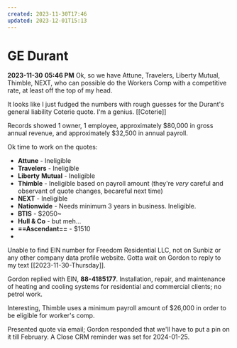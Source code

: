 ```yaml
---
created: 2023-11-30T17:46
updated: 2023-12-01T15:13
---
```

# GE Durant 

**2023-11-30** **05:46 PM** 
Ok, so we have Attune, Travelers, Liberty Mutual, Thimble, NEXT, who can possible do the Workers Comp with a competitive rate, at least off the top of my head.

It looks like I just fudged the numbers with rough guesses for the Durant's general liability Coterie quote. I'm a genius. [[Coterie]]

Records showed 1 owner, 1 employee, approximately $80,000 in gross annual revenue, and approximately $32,500 in annual payroll.

Ok time to work on the quotes:
- **Attune** - Ineligible
- **Travelers** - Ineligible
- **Liberty** **Mutual** - Ineligible
- **Thimble** - Ineligible based on payroll amount (they're *very* careful and observant of quote changes, becareful next time)
- **NEXT** - Ineligible
- **Nationwide** - Needs minimum 3 years in business. Ineligible.
- **BTIS** - $2050~
- **Hull & Co** - but meh...
- **==Ascendant==** - $1510
- 

Unable to find EIN number for Freedom Residential LLC, not on Sunbiz or any other company data profile website. Gotta wait on Gordon to reply to my text [[2023-11-30-Thursday]]. 

Gordon replied with EIN, **88-4185177**. Installation, repair, and maintenance of heating and cooling systems for residential and commercial clients; no petrol work.

Interesting, Thimble uses a minimum payroll amount of $26,000 in order to be eligible for worker's comp. 

Presented quote via email; Gordon responded that we'll have to put a pin on it till February. A Close CRM reminder was set for 2024-01-25.